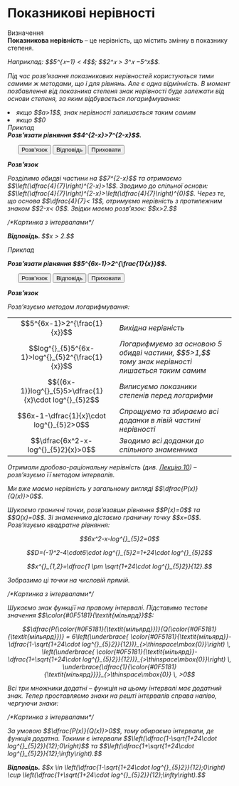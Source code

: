 # Показникові нерівності

<div class="space">
<div class="eoz-wrap">
<span class="eoz">Визначення</span>
<div class="eoz-text">
<b> Показникова нерівність</b> – це нерівність, що містить змінну в показнику степеня.
</div>          
<p><i>Наприклад:<i> $$5^{𝑥−1} < 4$$; $$2^𝑥 > 3^𝑥 −5^x$$.</p>

Під час розв’язання показникових нерівностей користуються тими самими ж методами, що і для рівнянь. Але є одна відмінність. В момент позбавлення від показника степеня знак нерівності буде залежати від основи степеня, за яким відбувається логарифмування:
<li>якщо $$a>1$$, знак нерівності залишається таким самим</li>   
<li>якщо $$0<a<1$$, знак нерівності змінюється на протилежний.</li>

<div class="task-wrap">
<span class="task">Приклад</span>
<div class="task-text">    
<b>Розв’язати рівняння $$4^{2-x}>7^{2-x}$$.</b>
<p>
<ul class="nav-tab" id="mytab">
    <button class="btn" data-target="#decision" data-toggle="pill">Розв’язок</button>
    <button class="btn" data-target="#answer" data-toggle="pill">Вiдповiдь</button>
    <button class="btn" data-target="#hide" data-toggle="pill">Приховати</button>
</ul>
<div id="mytab" class="tab-content">
    <div class="tab-pane" id="decision">
<p><b><i>Розв’язок</i></b></p>
<p>Розділимо обидві частини на $$7^{2-x}$$ та отримаємо $$\left(\dfrac{4}{7}\right)^{2-x}>1$$. Зводимо до спільної основи: $$\left(\dfrac{4}{7}\right)^{2-x}>\left(\dfrac{4}{7}\right)^{0}$$. Через те, що основа $$\dfrac{4}{7}< 1$$, отримуємо нерівність з протилежним знаком $$2-x< 0$$. Звідки маємо розв’язок: $$x>2.$$</p>
/*Картинка з інтервалами*/
    </div>
    <div class="tab-pane" id="answer">
<p><b>Вiдповiдь. </b>$$x > 2.$$</p>
    </div>
    <div class="tab-pane" id="hide"></div>
</div>
</p>
</div>
</div>
<div class="space"></div>

<div class="task-wrap">
<span class="task">Приклад</span>
<div class="task-text">    
<p><b>Розв’язати рівняння $$5^{6x-1}>2^{\frac{1}{x}}$$.</b>  </p>
<p>
<ul class="nav-tab" id="pr1">
<button class="btn" data-target="#decision1" data-toggle="tab">Розв’язок</button>
<button class="btn" data-target="#answer1" data-toggle="tab">Вiдповiдь</button>
<button class="btn" data-target="#hide1" data-toggle="tab">Приховати</button>
</ul>

<div id="pr1" class="tab-content">
  <div class="tab-pane" id="decision1">
<p><b><i>Розв’язок</i> </b> </p>
Розв’язуємо методом логарифмування:     

<table style="border: none;" class="none">
<tr>
<td align="center">$$5^{6x-1}>2^{\frac{1}{x}}$$ </td>
<td><i class="expl">Вихідна нерівність</i> </td>
</tr>
<tr>
<td align="center">$$log^{}_{5}5^{6x-1}>log^{}_{5}2^{\frac{1}{x}}$$</td>
<td><i class="expl">Логарифмуємо за основою 5 обидві частини, $$5>1,$$ тому знак нерівності лишається таким самим</i> </td>
</tr>
<tr>
<td align="center">$${(6x-1)}log^{}_{5}5>\dfrac{1}{x}\cdot log^{}_{5}2$$</td>
<td><i class="expl">Виписуємо показники степенів перед логарифми</i> </td>
</tr>
<tr>
<td align="center">$$6x-1-\dfrac{1}{x}\cdot log^{}_{5}2>0$$</td>
<td><i class="expl">Cпрощуємо та збираємо всі доданки в лівій частині нерівності</i></td>
</tr>
<tr>
<td align="center">$$\dfrac{6x^2-x-log^{}_{5}2}{x}>0$$ </td>
<td><i class="expl">Зводимо всі доданки до спільного знаменника</i> </td>
</tr>
</table>

<p>Отримали дробово-раціональну нерівність (див. <a href="https://study.ed-era.com/courses/EdEra/m102/M102/courseware/54554820f4534ac6a104d66974169b0a/e23c92f0df4b4bd89fd77aad302463ed/">Лекцію 10</a>) – розв’язуємо її методом інтервалів.</p>
<p>Ми вже маємо нерівність у загальному вигляді $$\dfrac{P(x)}{Q(x)}>0$$.</p>      
<p>Шукаємо граничні точки, розв’язавши рівняння $$P(x)=0$$ та $$Q(x)=0$$. Зі знаменника дістаємо граничну точку $$x=0$$. Розв’язуємо квадратне рівняння:</p>      
<p align="center">$$6x^2-x-log^{}_{5}2=0$$</p>
<p align="center">$$D=(-1)^2-4\cdot6\cdot log^{}_{5}2=1+24\cdot log^{}_{5}2$$</p> 
<p align="center">$$x^{}_{1,2}=\dfrac{1 \pm \sqrt{1+24\cdot log^{}_{5}2}}{12}.$$</p>
<p>Зобразимо ці точки на числовій прямій.</p>      
/*Картинка з інтервалами*/
<p>Шукаємо знак функції на правому інтервалі. Підставимо тестове значення $$\color{#0F5181}{\textit{мільярд}}$$:
<p align="center">$$\dfrac{P(\color{#0F5181}{\textit{мільярд}})}{Q(\color{#0F5181}{\textit{мільярд}})} = 6\left(\underbrace{ \color{#0F5181}{\textit{мільярд}}-\dfrac{1-\sqrt{1+24\cdot log^{}_{5}2}}{12})}_{>\thinspace\mbox{0}}\right) \, \left(\underbrace{ \color{#0F5181}{\textit{мільярд}}-\dfrac{1+\sqrt{1+24\cdot log^{}_{5}2}}{12})}_{>\thinspace\mbox{0}}\right) \, \underbrace{\dfrac{1}{\color{#0F5181}{\textit{мільярд}}}}_{>\thinspace\mbox{0}} \, >0$$
<p>Всі три множники додатні – функція на цьому інтервалі має додатний знак.       
Тепер проставляємо знаки на решті інтервалів справа наліво, чергуючи знаки:</p>
/*Картинка з інтервалами*/
<p>За умовою $$\dfrac{P(x)}{Q(x)}>0$$, тому обираємо інтервали, де функція додатна. Такими є інтервали $$\left(\dfrac{1-\sqrt{1+24\cdot log^{}_{5}2}}{12};0\right)$$ та $$\left(\dfrac{1+\sqrt{1+24\cdot log^{}_{5}2}}{12};\infty\right).$$ 
    </div>
  <div class="tab-pane" id="answer1">
<p><b>Вiдповiдь.</b> $$x \in \left(\dfrac{1-\sqrt{1+24\cdot log^{}_{5}2}}{12};0\right) \cup \left(\dfrac{1+\sqrt{1+24\cdot log^{}_{5}2}}{12};\infty\right).$$</p>
   </div>
  <div class="tab-pane" id="hide1"></div>
</div>
</p>    
</div>
</div>
<div class="space"></div>